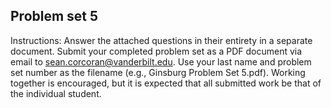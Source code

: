 ## Problem set 5

Instructions: Answer the attached questions in their entirety in a separate document. Submit your completed problem set as a PDF document via email to sean.corcoran@vanderbilt.edu. Use your last name and problem set number as the filename (e.g., Ginsburg Problem Set 5.pdf). Working together is encouraged, but it is expected that all submitted work be that of the individual student.
